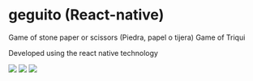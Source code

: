 # geguito (React-native)
Game of  stone paper or scissors (Piedra, papel o tijera)
Game of Triqui

Developed using the react native technology

<img src="https://i.imgur.com/tG0JUx8.gif">

<img src="https://i.imgur.com/tG0JUx8.gif">

<img src="https://i.imgur.com/KYfQHa3.gif">
